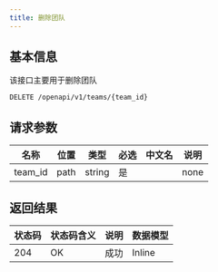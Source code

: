 ```yaml
---
title: 删除团队
---
```


## 基本信息

该接口主要用于删除团队

```shell title="请求路径"
DELETE /openapi/v1/teams/{team_id}
```

## 请求参数

| 名称    | 位置  | 类型   | 必选 | 中文名 | 说明         |
| ------- | ----- | ------ | ---- | ------ | ------------ |
| team_id | path  | string | 是   |        | none         |

## 返回结果

| 状态码 | 状态码含义                                              | 说明 | 数据模型 |
| ------ | ------------------------------------------------------- | ---- | -------- |
| 204    | OK | 成功 | Inline   |

